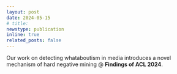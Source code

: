 ```yaml
---
layout: post
date: 2024-05-15
# title: 
newstype: publication
inline: true
related_posts: false
---
```


Our work on detecting whataboutism in media introduces a novel mechanism of hard negative mining @ **Findings of ACL 2024**. &nbsp;&nbsp; [<i class="fas fa-file-pdf"></i>](https://aclanthology.org/2024.findings-acl.750.pdf)

